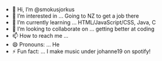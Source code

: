 - 👋 Hi, I’m @smokusjorkus
- 👀 I’m interested in ... Going to NZ to get a job there
- 🌱 I’m currently learning ...  HTML/JavaScript/CSS, Java, C
- 💞️ I’m looking to collaborate on ... getting better at coding
- 📫 How to reach me ... 
- 😄 Pronouns: ... He
- ⚡ Fun fact: ... I make music under johanne19 on spotify!

<!---
smokusjorkus/smokusjorkus is a ✨ special ✨ repository because its `README.md` (this file) appears on your GitHub profile.
You can click the Preview link to take a look at your changes.
--->
